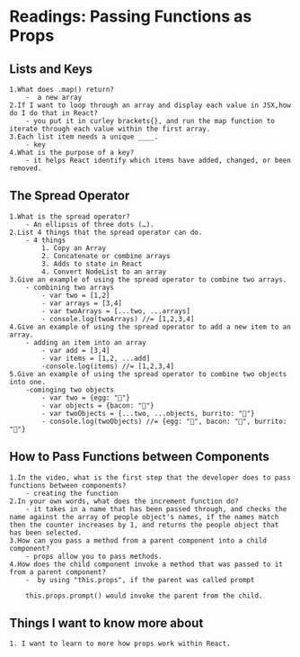 # Readings: Passing Functions as Props

## Lists and Keys

    1.What does .map() return?  
        -  a new array  
    2.If I want to loop through an array and display each value in JSX,how do I do that in React?  
        - you put it in curley brackets{}, and run the map function to iterate through each value within the first array.  
    3.Each list item needs a unique ____.  
        - key  
    4.What is the purpose of a key?  
        - it helps React identify which items have added, changed, or been removed.  

## The Spread Operator  

    1.What is the spread operator?  
        - An ellipsis of three dots (…).  
    2.List 4 things that the spread operator can do.  
        - 4 things
            1. Copy an Array  
            2. Concatenate or combine arrays  
            3. Adds to state in React  
            4. Convert NodeList to an array  
    3.Give an example of using the spread operator to combine two arrays.
        - combining two arrays
            - var two = [1,2]
            - var arrays = [3,4]
            - var twoArrays = [...two, ...arrays]
            - console.log(twoArrays) //= [1,2,3,4]
    4.Give an example of using the spread operator to add a new item to an array.
        - adding an item into an array
            - var add = [3,4]
            - var items = [1,2, ...add]
            -console.log(items) //= [1,2,3,4]
    5.Give an example of using the spread operator to combine two objects into one.
        -cominging two objects
            - var two = {egg: "🥚"}
            - var objects = {bacon: "🥓"}
            - var twoObjects = {...two, ...objects, burrito: "🌯"}
            - console.log(twoObjects) //= {egg: "🥚", bacon: "🥓", burrito: "🌯"}

## How to Pass Functions between Components

    1.In the video, what is the first step that the developer does to pass functions between components?
        - creating the function
    2.In your own words, what does the increment function do?
        - it takes in a name that has been passed through, and checks the name against the array of people object's names, if the names match then the counter increases by 1, and returns the people object that has been selected. 
    3.How can you pass a method from a parent component into a child component?
        - props allow you to pass methods.
    4.How does the child component invoke a method that was passed to it from a parent component?
        -  by using "this.props", if the parent was called prompt
        
        this.props.prompt() would invoke the parent from the child.

## Things I want to know more about

    1. I want to learn to more how props work within React.
